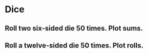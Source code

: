 # Dice

## Roll two six-sided die 50 times. Plot sums.

## Roll a twelve-sided die 50 times. Plot rolls.
